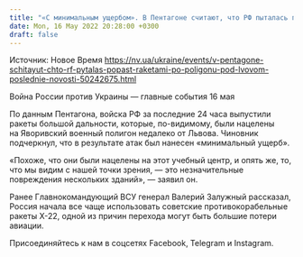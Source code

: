```yaml
---
title: "«С минимальным ущербом». В Пентагоне считают, что РФ пыталась попасть ракетами по военному полигону под Львовом — CNN"
date: Mon, 16 May 2022 20:28:00 +0300
draft: false
---
```

Источник: Новое Время https://nv.ua/ukraine/events/v-pentagone-schitayut-chto-rf-pytalas-popast-raketami-po-poligonu-pod-lvovom-poslednie-novosti-50242675.html


Война России против Украины — главные события 16 мая

По данным Пентагона, войска РФ за последние 24 часа выпустили ракеты большой дальности, которые, по-видимому, были нацелены на Яворивский военный полигон недалеко от Львова. Чиновник подчеркнул, что в результате атак был нанесен «минимальный ущерб».

«Похоже, что они были нацелены на этот учебный центр, и опять же, то, что мы видим с нашей точки зрения, — это незначительные повреждения нескольких зданий», — заявил он.

Ранее Главнокомандующий ВСУ генерал Валерий Залужный рассказал, Россия начала все чаще использовать советские противокорабельные ракеты Х-22, одной из причин перехода могут быть большие потери авиации.

Присоединяйтесь к нам в соцсетях Facebook, Telegram и Instagram.
